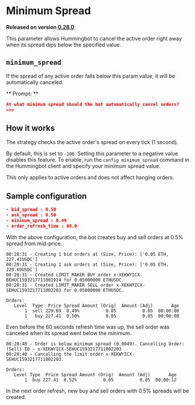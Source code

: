 # Minimum Spread

**Released on version [0.28.0](/release-notes/0.28.0)**

This parameter allows Hummingbot to cancel the active order right away when its spread dips below the specified value.

## `minimum_spread`

If the spread of any active order falls below this param value, it will be automatically canceled.

** Prompt: **

```json
At what minimum spread should the bot automatically cancel orders?
>>>
```

## How it works

The strategy checks the active order's spread on every tick (1 second).

By default, this is set to `-100`. Setting this parameter to a negative value disables this feature. To enable, run the `config minimum_spread` command in the Hummingbot client and specify your minimum spread value.

This only applies to active orders and does not affect hanging orders.

## Sample configuration

```json
- bid_spread : 0.50
- ask_spread : 0.50
- minimum_spread : 0.49
- order_refresh_time : 60.0
```

With the above configuration, the bot creates buy and sell orders at 0.5% spread from mid-price.

```
00:28:31 - Creating 1 bid orders at (Size, Price): ['0.05 ETH, 227.41USDC']
00:28:31 - Creating 1 ask orders at (Size, Price): ['0.05 ETH, 229.69USDC']
00:28:31 - Created LIMIT_MAKER BUY order x-XEKWYICX-BEHUC1593217711001924 for 0.05000000 ETHUSDC.
00:28:31 - Created LIMIT_MAKER SELL order x-XEKWYICX-SEHUC1593217711002203 for 0.05000000 ETHUSDC.
```

```
Orders:
   Level  Type  Price Spread Amount (Orig)  Amount (Adj)       Age
       1  sell 229.69  0.49%          0.05          0.05  00:00:00
       1   buy 227.41  0.50%          0.05          0.05  00:00:00
```

Even before the 60 seconds refresh time was up, the sell order was canceled when its spread went below the minimum.

```
00:28:40 - Order is below minimum spread (0.0049). Cancelling Order: (Sell) ID - x-XEKWYICX-SEHUC1593217711002203
00:28:40 - Cancelling the limit order x-XEKWYICX-SEHUC1593217711002203.
```

```
Orders:
   Level Type  Price Spread Amount (Orig)  Amount (Adj)       Age
       1  buy 227.41  0.52%          0.05          0.05  00:00:12
```

In the next order refresh, new buy and sell orders with 0.5% spreads will be created.
